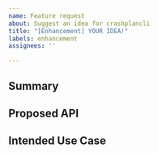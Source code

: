 ```yaml
---
name: Feature request
about: Suggest an idea for crashplancli
title: "[Enhancement] YOUR IDEA!"
labels: enhancement
assignees: ''

---
```


## Summary
<!---Please provide a brief summary of your proposal. Two to three sentences is best here. -->

## Proposed API

<!-- What should the terminal commands to accomplish your idea look like?
What parameters are required / optional? What are their names? -->

## Intended Use Case
<!-- Provide a detailed example of where your proposal would be used and for what purpose. -->
